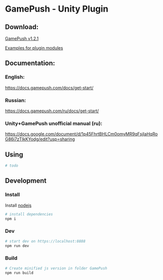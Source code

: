 # GamePush - Unity Plugin 


## Download:
[GamePush v1.2.1](https://github.com/GamePushService/GamePush-Unity-plugin/blob/main/Releases/GamePush/GamePush%20v1.2.1.unitypackage)

[Examples for plugin modules](https://github.com/GamePushService/GamePush-Unity-plugin/blob/main/Releases/GamePush/GP_Examples.unitypackage)

##

## Documentation:

### English:
https://docs.gamepush.com/docs/get-start/

### Russian:
https://docs.gamepush.com/ru/docs/get-start/

### Unity+GamePush unofficial manual (ru):
https://docs.google.com/document/d/1p45FhrtBHLCm0omyMR9qFsjIaHqRoG86i7zTIkKYodg/edit?usp=sharing
##


## Using

```sh
# todo
```

## Development

### Install

Install [nodejs](https://nodejs.org/en/)

```sh 
# install dependencies
npm i
```

### Dev


```sh 
# start dev on https://localhost:8888
npm run dev
```

### Build


```sh 
# Create minified js version in folder GamePush
npm run build
```
